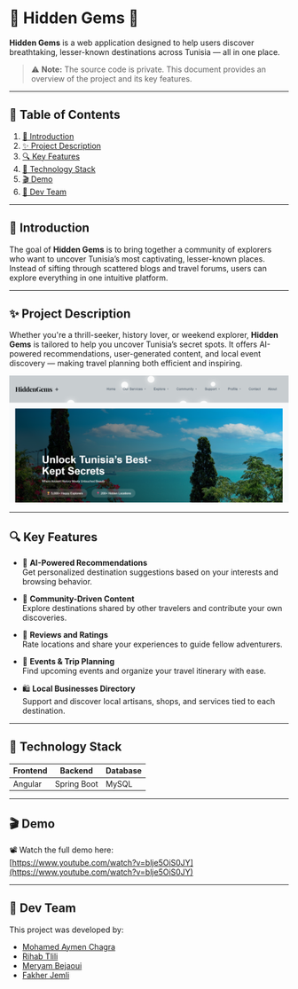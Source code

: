 # 💎 Hidden Gems 💎

**Hidden Gems** is a web application designed to help users discover breathtaking, lesser-known destinations across Tunisia — all in one place.

> ⚠️ **Note:** The source code is private. This document provides an overview of the project and its key features.

---

## 📑 Table of Contents

1. [📘 Introduction](#-introduction)  
2. [✨ Project Description](#-project-description)  
3. [🔍 Key Features](#-key-features)  
4. [🧪 Technology Stack](#-technology-stack)  
5. [🎬 Demo](#-demo)  
6. [👥 Dev Team](#-Dev-team)  

---

## 📘 Introduction

The goal of **Hidden Gems** is to bring together a community of explorers who want to uncover Tunisia’s most captivating, lesser-known places. Instead of sifting through scattered blogs and travel forums, users can explore everything in one intuitive platform.

---

## ✨ Project Description

Whether you're a thrill-seeker, history lover, or weekend explorer, **Hidden Gems** is tailored to help you uncover Tunisia’s secret spots. It offers AI-powered recommendations, user-generated content, and local event discovery — making travel planning both efficient and inspiring.

<p align="center">
  <img src="./6.png" alt="Hidden Gems Screenshot" width="700">
</p>

---

## 🔍 Key Features

- 🔎 **AI-Powered Recommendations**  
  Get personalized destination suggestions based on your interests and browsing behavior.

- 🌟 **Community-Driven Content**  
  Explore destinations shared by other travelers and contribute your own discoveries.

- 💬 **Reviews and Ratings**  
  Rate locations and share your experiences to guide fellow adventurers.

- 📆 **Events & Trip Planning**  
  Find upcoming events and organize your travel itinerary with ease.

- 🛍️ **Local Businesses Directory**  
  Support and discover local artisans, shops, and services tied to each destination.

---

## 🧪 Technology Stack

| Frontend | Backend     | Database |
|----------|-------------|----------|
| Angular  | Spring Boot | MySQL    |

---

## 🎬 Demo

📽️ Watch the full demo here:  
[https://www.youtube.com/watch?v=blje5OiS0JY](https://www.youtube.com/watch?v=blje5OiS0JY)

---

## 👥 Dev Team

This project was developed by:

- [Mohamed Aymen Chagra](https://github.com/AymenChagra)  
- [Rihab Tlili](https://github.com/RihabDev)  
- [Meryam Bejaoui](https://github.com/meryambej)  
- [Fakher Jemli](https://github.com/FakherJemli)  
